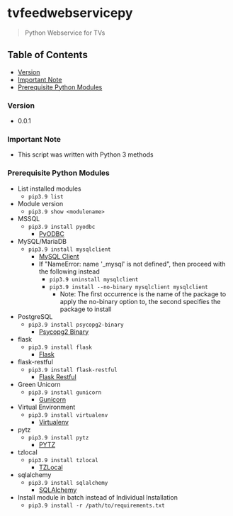 # tvfeedwebservicepy
> Python Webservice for TVs

## Table of Contents
* [Version](#version)
* [Important Note](#important-note)
* [Prerequisite Python Modules](#prerequisite-python-modules)

### Version
* 0.0.1

### **Important Note**
* This script was written with Python 3 methods

### Prerequisite Python Modules
* List installed modules
  * `pip3.9 list`
* Module version
  * `pip3.9 show <modulename>`
* MSSQL
  * `pip3.9 install pyodbc`
    * [PyODBC](https://pypi.org/project/pyodbc/)
* MySQL/MariaDB
  * `pip3.9 install mysqlclient`
    * [MySQL Client](https://pypi.org/project/mysqlclient/)
    * If "NameError: name '\_mysql' is not defined", then proceed with the following instead
      * `pip3.9 uninstall mysqlclient`
      * `pip3.9 install --no-binary mysqlclient mysqlclient`
        * Note: The first occurrence is the name of the package to apply the no-binary option to, the second specifies the package to install
* PostgreSQL
  * `pip3.9 install psycopg2-binary`
    * [Psycopg2 Binary](https://pypi.org/project/psycopg2/)
* flask
  * `pip3.9 install flask`
    * [Flask](https://pypi.org/project/Flask/)
* flask-restful
  * `pip3.9 install flask-restful`
    * [Flask Restful](https://pypi.org/project/Flask-RESTful/)
* Green Unicorn
  * `pip3.9 install gunicorn`
    * [Gunicorn](https://pypi.org/project/gunicorn/)
* Virtual Environment
  * `pip3.9 install virtualenv`
    * [Virtualenv](https://pypi.org/project/virtualenv/)
* pytz
  * `pip3.9 install pytz`
    * [PYTZ](https://pypi.org/project/pytz/)
* tzlocal
  * `pip3.9 install tzlocal`
    * [TZLocal](https://pypi.org/project/tzlocal/)
* sqlalchemy
  * `pip3.9 install sqlalchemy`
    * [SQLAlchemy](https://pypi.org/project/SQLAlchemy/)
* Install module in batch instead of Individual Installation
  * `pip3.9 install -r /path/to/requirements.txt`
